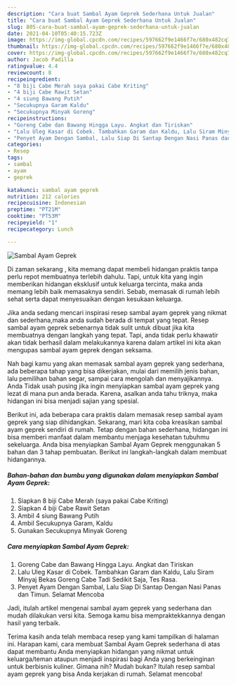 ```yaml
---
description: "Cara buat Sambal Ayam Geprek Sederhana Untuk Jualan"
title: "Cara buat Sambal Ayam Geprek Sederhana Untuk Jualan"
slug: 805-cara-buat-sambal-ayam-geprek-sederhana-untuk-jualan
date: 2021-04-10T05:40:15.723Z
image: https://img-global.cpcdn.com/recipes/597662f9e1466f7e/680x482cq70/sambal-ayam-geprek-foto-resep-utama.jpg
thumbnail: https://img-global.cpcdn.com/recipes/597662f9e1466f7e/680x482cq70/sambal-ayam-geprek-foto-resep-utama.jpg
cover: https://img-global.cpcdn.com/recipes/597662f9e1466f7e/680x482cq70/sambal-ayam-geprek-foto-resep-utama.jpg
author: Jacob Padilla
ratingvalue: 4.4
reviewcount: 8
recipeingredient:
- "8 biji Cabe Merah saya pakai Cabe Kriting"
- "4 biji Cabe Rawit Setan"
- "4 siung Bawang Putih"
- "Secukupnya Garam Kaldu"
- "Secukupnya Minyak Goreng"
recipeinstructions:
- "Goreng Cabe dan Bawang Hingga Layu. Angkat dan Tiriskan"
- "Lalu Uleg Kasar di Cobek. Tambahkan Garam dan Kaldu, Lalu Siram Minyaj Bekas Goreng Cabe Tadi Sedikit Saja, Tes Rasa."
- "Penyet Ayam Dengan Sambal, Lalu Siap Di Santap Dengan Nasi Panas dan Timun. Selamat Mencoba"
categories:
- Resep
tags:
- sambal
- ayam
- geprek

katakunci: sambal ayam geprek 
nutrition: 212 calories
recipecuisine: Indonesian
preptime: "PT21M"
cooktime: "PT53M"
recipeyield: "1"
recipecategory: Lunch

---
```



![Sambal Ayam Geprek](https://img-global.cpcdn.com/recipes/597662f9e1466f7e/680x482cq70/sambal-ayam-geprek-foto-resep-utama.jpg)

Di zaman  sekarang , kita memang dapat membeli hidangan praktis tanpa perlu repot membuatnya terlebih dahulu. Tapi, untuk kita yang ingin memberikan hidangan eksklusif untuk keluarga tercinta, maka anda memang lebih baik memasaknya sendiri. Sebab, memasak di rumah lebih sehat serta dapat menyesuaikan dengan kesukaan keluarga.

Jika anda sedang mencari inspirasi resep sambal ayam geprek yang nikmat dan sederhana,maka anda sudah berada di tempat yang tepat. Resep sambal ayam geprek  sebenarnya tidak sulit untuk dibuat jika kita membuatnya dengan langkah yang tepat. Tapi, anda tidak perlu khawatir akan tidak berhasil dalam melakukannya 
karena dalam artikel ini kita akan mengupas sambal ayam geprek dengan seksama.  



Nah bagi kamu yang akan memasak sambal ayam geprek yang sederhana, ada beberapa tahap yang bisa dikerjakan, mulai dari memilih jenis bahan, lalu pemilihan bahan segar, sampai cara mengolah dan menyajikannya. Anda Tidak usah pusing jika ingin menyiapkan sambal ayam geprek yang lezat di mana pun anda berada. Karena, asalkan anda  tahu triknya, maka hidangan ini bisa menjadi sajian yang spesial.

Berikut ini, ada beberapa cara praktis  dalam memasak resep sambal ayam geprek yang siap dihidangkan. Sekarang, mari kita coba kreasikan sambal ayam geprek sendiri di rumah. Tetap dengan bahan sederhana, hidangan ini bisa memberi manfaat dalam membantu menjaga kesehatan tubuhmu sekeluarga. Anda bisa menyiapkan Sambal Ayam Geprek menggunakan 5 bahan dan 3 tahap pembuatan. Berikut ini langkah-langkah dalam membuat hidangannya.

<!--inarticleads1-->

##### Bahan-bahan dan bumbu yang digunakan dalam menyiapkan Sambal Ayam Geprek:

1. Siapkan 8 biji Cabe Merah (saya pakai Cabe Kriting)
1. Siapkan 4 biji Cabe Rawit Setan
1. Ambil 4 siung Bawang Putih
1. Ambil Secukupnya Garam, Kaldu
1. Gunakan Secukupnya Minyak Goreng




<!--inarticleads2-->

##### Cara menyiapkan Sambal Ayam Geprek:

1. Goreng Cabe dan Bawang Hingga Layu. Angkat dan Tiriskan
1. Lalu Uleg Kasar di Cobek. Tambahkan Garam dan Kaldu, Lalu Siram Minyaj Bekas Goreng Cabe Tadi Sedikit Saja, Tes Rasa.
1. Penyet Ayam Dengan Sambal, Lalu Siap Di Santap Dengan Nasi Panas dan Timun. Selamat Mencoba




Jadi, itulah artikel mengenai  sambal ayam geprek  yang sederhana dan mudah dilakukan versi kita. Semoga kamu bisa mempraktekkannya dengan hasil yang terbaik. 

Terima kasih anda telah membaca resep yang kami tampilkan di halaman ini. Harapan kami, cara membuat  Sambal Ayam Geprek sederhana di atas dapat membantu Anda menyiapkan hidangan yang nikmat untuk keluarga/teman ataupun menjadi inspirasi bagi Anda yang berkeinginan untuk berbisnis kuliner. Gimana nih? Mudah bukan? Itulah resep sambal ayam geprek yang bisa Anda kerjakan di rumah. Selamat mencoba!

